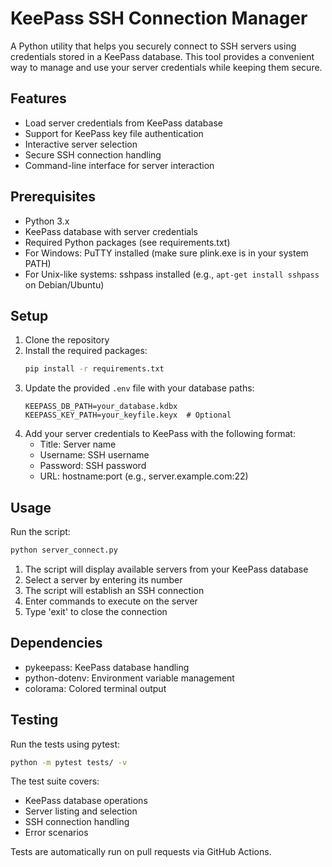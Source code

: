 # KeePass SSH Connection Manager

A Python utility that helps you securely connect to SSH servers using credentials stored in a KeePass database. This tool provides a convenient way to manage and use your server credentials while keeping them secure.

## Features

- Load server credentials from KeePass database
- Support for KeePass key file authentication
- Interactive server selection
- Secure SSH connection handling
- Command-line interface for server interaction

## Prerequisites

- Python 3.x
- KeePass database with server credentials
- Required Python packages (see requirements.txt)
- For Windows: PuTTY installed (make sure plink.exe is in your system PATH)
- For Unix-like systems: sshpass installed (e.g., `apt-get install sshpass` on Debian/Ubuntu)

## Setup

1. Clone the repository
2. Install the required packages:
   ```bash
   pip install -r requirements.txt
   ```
3. Update the provided `.env` file with your database paths:
   ```
   KEEPASS_DB_PATH=your_database.kdbx
   KEEPASS_KEY_PATH=your_keyfile.keyx  # Optional
   ```
4. Add your server credentials to KeePass with the following format:
   - Title: Server name
   - Username: SSH username
   - Password: SSH password
   - URL: hostname:port (e.g., server.example.com:22)

## Usage

Run the script:
```bash
python server_connect.py
```

1. The script will display available servers from your KeePass database
2. Select a server by entering its number
3. The script will establish an SSH connection
4. Enter commands to execute on the server
5. Type 'exit' to close the connection


## Dependencies

- pykeepass: KeePass database handling
- python-dotenv: Environment variable management
- colorama: Colored terminal output

## Testing

Run the tests using pytest:
```bash
python -m pytest tests/ -v
```

The test suite covers:
- KeePass database operations
- Server listing and selection
- SSH connection handling
- Error scenarios

Tests are automatically run on pull requests via GitHub Actions.
